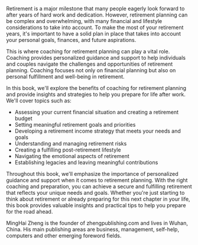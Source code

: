 

Retirement is a major milestone that many people eagerly look forward to after years of hard work and dedication. However, retirement planning can be complex and overwhelming, with many financial and lifestyle considerations to take into account. To make the most of your retirement years, it's important to have a solid plan in place that takes into account your personal goals, finances, and future aspirations.

This is where coaching for retirement planning can play a vital role. Coaching provides personalized guidance and support to help individuals and couples navigate the challenges and opportunities of retirement planning. Coaching focuses not only on financial planning but also on personal fulfillment and well-being in retirement.

In this book, we'll explore the benefits of coaching for retirement planning and provide insights and strategies to help you prepare for life after work. We'll cover topics such as:

* Assessing your current financial situation and creating a retirement budget
* Setting meaningful retirement goals and priorities
* Developing a retirement income strategy that meets your needs and goals
* Understanding and managing retirement risks
* Creating a fulfilling post-retirement lifestyle
* Navigating the emotional aspects of retirement
* Establishing legacies and leaving meaningful contributions

Throughout this book, we'll emphasize the importance of personalized guidance and support when it comes to retirement planning. With the right coaching and preparation, you can achieve a secure and fulfilling retirement that reflects your unique needs and goals. Whether you're just starting to think about retirement or already preparing for this next chapter in your life, this book provides valuable insights and practical tips to help you prepare for the road ahead.

MingHai Zheng is the founder of zhengpublishing.com and lives in Wuhan, China. His main publishing areas are business, management, self-help, computers and other emerging foreword fields.
